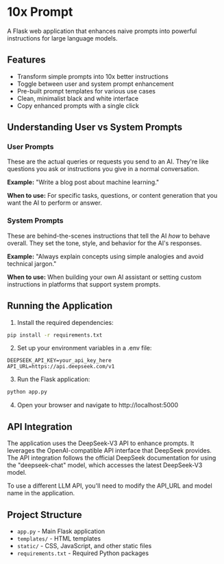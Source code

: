 # 10x Prompt

A Flask web application that enhances naive prompts into powerful instructions for large language models.

## Features

- Transform simple prompts into 10x better instructions
- Toggle between user and system prompt enhancement
- Pre-built prompt templates for various use cases
- Clean, minimalist black and white interface
- Copy enhanced prompts with a single click

## Understanding User vs System Prompts

### User Prompts
These are the actual queries or requests you send to an AI. They're like questions you ask or instructions you give in a normal conversation.

**Example:** "Write a blog post about machine learning."

**When to use:** For specific tasks, questions, or content generation that you want the AI to perform or answer.

### System Prompts
These are behind-the-scenes instructions that tell the AI *how* to behave overall. They set the tone, style, and behavior for the AI's responses.

**Example:** "Always explain concepts using simple analogies and avoid technical jargon."

**When to use:** When building your own AI assistant or setting custom instructions in platforms that support system prompts.

## Running the Application

1. Install the required dependencies:

```bash
pip install -r requirements.txt
```

2. Set up your environment variables in a .env file:

```
DEEPSEEK_API_KEY=your_api_key_here
API_URL=https://api.deepseek.com/v1
```

3. Run the Flask application:

```bash
python app.py
```

4. Open your browser and navigate to http://localhost:5000

## API Integration

The application uses the DeepSeek-V3 API to enhance prompts. It leverages the OpenAI-compatible API interface that DeepSeek provides. The API integration follows the official DeepSeek documentation for using the "deepseek-chat" model, which accesses the latest DeepSeek-V3 model.

To use a different LLM API, you'll need to modify the API_URL and model name in the application.

## Project Structure

- `app.py` - Main Flask application
- `templates/` - HTML templates
- `static/` - CSS, JavaScript, and other static files
- `requirements.txt` - Required Python packages
